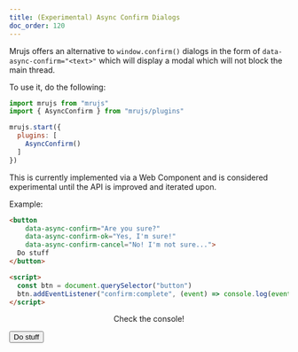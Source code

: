 ```yaml
---
title: (Experimental) Async Confirm Dialogs
doc_order: 120
---
```


Mrujs offers an alternative to `window.confirm()` dialogs in the form of
`data-async-confirm="<text>"` which will display a modal which will not block the
main thread.

To use it, do the following:

```js
import mrujs from "mrujs"
import { AsyncConfirm } from "mrujs/plugins"

mrujs.start({
  plugins: [
    AsyncConfirm()
  ]
})
```

This is currently implemented via a Web Component and is considered
experimental until the API is improved and iterated upon.

Example:

```html
<button
    data-async-confirm="Are you sure?"
    data-async-confirm-ok="Yes, I'm sure!"
    data-async-confirm-cancel="No! I'm not sure...">
  Do stuff
</button>

<script>
  const btn = document.querySelector("button")
  btn.addEventListener("confirm:complete", (event) => console.log(event.detail.answer))
</script>
```

<p align="middle">
  Check the console!

  <br>

  <button id="example-button" class="btn btn--primary"
          data-async-confirm="Are you sure?"
          data-async-confirm-ok="Yes, I'm sure!"
          data-async-confirm-cancel="No! I'm not sure...">
    Do stuff
  </button>
</p>

<script>
  const btn = document.querySelector("#example-button")
  btn.addEventListener("confirm:complete", (event) => console.log(event.detail.answer))
</script
